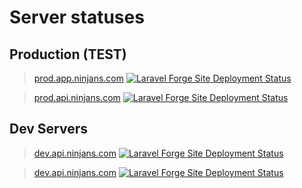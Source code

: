 # Server statuses

## Production (TEST)

> [prod.app.ninjans.com](https://prod.app.ninjans.com) [![Laravel Forge Site Deployment Status](https://img.shields.io/endpoint?url=https%3A%2F%2Fforge.laravel.com%2Fsite-badges%2F4b5a6087-895f-4aff-9282-3e9e81cfab63%3Fdate%3D1&style=plastic)](https://forge.laravel.com/servers/747953/sites/2212203)

> [prod.api.ninjans.com](https://prod.api.ninjans.com) [![Laravel Forge Site Deployment Status](https://img.shields.io/endpoint?url=https%3A%2F%2Fforge.laravel.com%2Fsite-badges%2F8befc6fe-9a12-4c1f-a263-81d4c6f10eeb%3Fdate%3D1&style=plastic)](https://forge.laravel.com/servers/747953/sites/2207956)

## Dev Servers

> [dev.api.ninjans.com](https://dev.api.ninjans.com) [![Laravel Forge Site Deployment Status](https://img.shields.io/endpoint?url=https%3A%2F%2Fforge.laravel.com%2Fsite-badges%2F4b5a6087-895f-4aff-9282-3e9e81cfab63%3Fdate%3D1&style=plastic)](https://forge.laravel.com/servers/747953/sites/2212203)

> [dev.api.ninjans.com](https://dev.api.ninjans.com) [![Laravel Forge Site Deployment Status](https://img.shields.io/endpoint?url=https%3A%2F%2Fforge.laravel.com%2Fsite-badges%2F8befc6fe-9a12-4c1f-a263-81d4c6f10eeb%3Fdate%3D1&style=plastic)](https://forge.laravel.com/servers/747953/sites/2207956)
